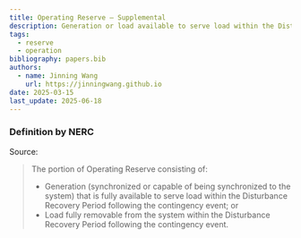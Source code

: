```yaml
---
title: Operating Reserve – Supplemental
description: Generation or load available to serve load within the Disturbance Recovery Period.
tags:
  - reserve
  - operation
bibliography: papers.bib
authors:
  - name: Jinning Wang
    url: https://jinningwang.github.io
date: 2025-03-15
last_update: 2025-06-18
---
```


### Definition by NERC

Source: <d-cite key="nerc2024glossary"></d-cite>

> The portion of Operating Reserve consisting of:
>
> - Generation (synchronized or capable of being synchronized to the system) that is fully available to serve load within the Disturbance Recovery Period following the contingency event; or
> - Load fully removable from the system within the Disturbance Recovery Period following the contingency event.
